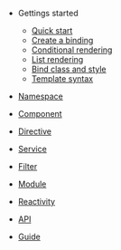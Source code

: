 <!-- docs/_sidebar.md -->

* Gettings started
  * [Quick start](quickstart.md)
  * [Create a binding](binding.md)
  * [Conditional rendering](condition.md)
  * [List rendering](repeat.md)
  * [Bind class and style](classstyle.md)
  * [Template syntax](template.md)

* [Namespace](namespace.md)

* [Component](component.md)

* [Directive](directive.md)

* [Service](service.md)

* [Filter](filter.md)

* [Module](module.md)

* [Reactivity](reactivity.md)

* [API](api.md)

* [Guide](guide.md)